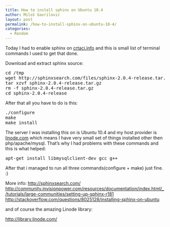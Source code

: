 ```yaml
---
title: How to install sphinx on Ubuntu 10.4
author: Miloš Gavrilović
layout: post
permalink: /how-to-install-sphinx-on-ubuntu-10-4/
categories:
  - Random
---
```

Today I had to enable sphinx on <a href="http://www.crtaci.info/" target="_blank">crtaci.info</a> and this is small list of terminal commands I used to get that done.

Download and extract sphinx source:

<pre class="brush: bash; title: ; notranslate" title="">cd /tmp
wget http://sphinxsearch.com/files/sphinx-2.0.4-release.tar.gz
tar xzvf sphinx-2.0.4-release.tar.gz
rm -f sphinx-2.0.4-release.tar.gz
cd sphinx-2.0.4-release
</pre>

After that all you have to do is this:

<pre class="brush: bash; title: ; notranslate" title="">./configure
make
make install
</pre>

The server I was installing this on is Ubuntu 10.4 and my host provider is <a href="http://www.linode.com/" target="_blank">linode.com</a> which means I have very small set of things installed other then php/apache/mysql. That&#8217;s why I had problems with these commands and this is what helped:

<pre class="brush: bash; title: ; notranslate" title="">apt-get install libmysqlclient-dev gcc g++
</pre>

After that i managed to run all three commands(configure + make) just fine. :)

More info:
<a href="http://sphinxsearch.com/" target="_blank"> http://sphinxsearch.com/</a>
<a href="http://community.invisionpower.com/resources/documentation/index.html/_/tutorials/large-communities/setting-up-sphinx-r181" target="_blank"> http://community.invisionpower.com/resources/documentation/index.html/_/tutorials/large-communities/setting-up-sphinx-r181</a>
<a href="http://stackoverflow.com/questions/8025128/installing-sphinx-on-ubuntu" target="_blank"> http://stackoverflow.com/questions/8025128/installing-sphinx-on-ubuntu</a>

and of course the amazing Linode library:

<a href="http://library.linode.com/" target="_blank">http://library.linode.com/</a>
